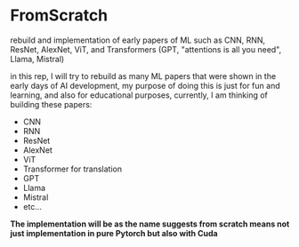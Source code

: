 # FromScratch

rebuild and implementation of early papers of ML such as CNN, RNN, ResNet, AlexNet, ViT, and Transformers (GPT, "attentions is all you need", Llama, Mistral)

in this rep, I will try to rebuild as many ML papers that were shown in the early days of AI development, my purpose of doing this is just for fun and learning, and also for educational purposes,
currently, I am thinking of building these papers: 
- CNN
- RNN
- ResNet
- AlexNet
- ViT
- Transformer for translation
- GPT
- Llama
- Mistral
- etc...

**The implementation will be as the name suggests from scratch means not just implementation in pure Pytorch but also with Cuda**

